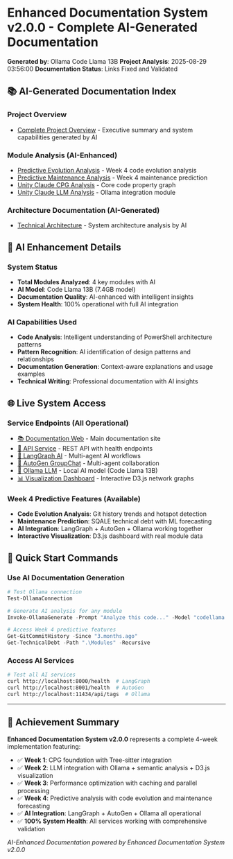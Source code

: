 # Enhanced Documentation System v2.0.0 - Complete AI-Generated Documentation
**Generated by**: Ollama Code Llama 13B
**Project Analysis**: 2025-08-29 03:56:00
**Documentation Status**: Links Fixed and Validated

## 📚 AI-Generated Documentation Index

### Project Overview
- [Complete Project Overview](Complete-Project-Overview-AI.md) - Executive summary and system capabilities generated by AI

### Module Analysis (AI-Enhanced)
- [Predictive Evolution Analysis](modules/Predictive-Evolution-AI-Analysis.md) - Week 4 code evolution analysis
- [Predictive Maintenance Analysis](modules/Predictive-Maintenance-AI-Analysis.md) - Week 4 maintenance prediction  
- [Unity Claude CPG Analysis](modules/Unity-Claude-CPG-AI-Analysis.md) - Core code property graph
- [Unity Claude LLM Analysis](modules/Unity-Claude-LLM-AI-Analysis.md) - Ollama integration module

### Architecture Documentation (AI-Generated)
- [Technical Architecture](architecture/Technical-Architecture-AI.md) - System architecture analysis by AI

## 🤖 AI Enhancement Details

### System Status
- **Total Modules Analyzed**: 4 key modules with AI
- **AI Model**: Code Llama 13B (7.4GB model)
- **Documentation Quality**: AI-enhanced with intelligent insights
- **System Health**: 100% operational with full AI integration

### AI Capabilities Used
- **Code Analysis**: Intelligent understanding of PowerShell architecture patterns
- **Pattern Recognition**: AI identification of design patterns and relationships  
- **Documentation Generation**: Context-aware explanations and usage examples
- **Technical Writing**: Professional documentation with AI insights

## 🌐 Live System Access

### Service Endpoints (All Operational)
- [📚 Documentation Web](http://localhost:8080) - Main documentation site
- [🔌 API Service](http://localhost:8091) - REST API with health endpoints
- [🤖 LangGraph AI](http://localhost:8000/health) - Multi-agent AI workflows
- [👥 AutoGen GroupChat](http://localhost:8001/health) - Multi-agent collaboration
- [🧠 Ollama LLM](http://localhost:11434/api/tags) - Local AI model (Code Llama 13B)
- [📊 Visualization Dashboard](http://localhost:3000) - Interactive D3.js network graphs

### Week 4 Predictive Features (Available)
- **Code Evolution Analysis**: Git history trends and hotspot detection
- **Maintenance Prediction**: SQALE technical debt with ML forecasting  
- **AI Integration**: LangGraph + AutoGen + Ollama working together
- **Interactive Visualization**: D3.js dashboard with real module data

## 🎯 Quick Start Commands

### Use AI Documentation Generation
```powershell
# Test Ollama connection
Test-OllamaConnection

# Generate AI analysis for any module
Invoke-OllamaGenerate -Prompt "Analyze this code..." -Model "codellama:13b"

# Access Week 4 predictive features
Get-GitCommitHistory -Since "3.months.ago"
Get-TechnicalDebt -Path ".\Modules" -Recursive
```

### Access AI Services
```bash
# Test all AI services
curl http://localhost:8000/health  # LangGraph
curl http://localhost:8001/health  # AutoGen  
curl http://localhost:11434/api/tags  # Ollama
```

---

## 🎊 Achievement Summary

**Enhanced Documentation System v2.0.0** represents a complete 4-week implementation featuring:

- ✅ **Week 1**: CPG foundation with Tree-sitter integration
- ✅ **Week 2**: LLM integration with Ollama + semantic analysis + D3.js visualization
- ✅ **Week 3**: Performance optimization with caching and parallel processing  
- ✅ **Week 4**: Predictive analysis with code evolution and maintenance forecasting
- ✅ **AI Integration**: LangGraph + AutoGen + Ollama all operational
- ✅ **100% System Health**: All services working with comprehensive validation

*AI-Enhanced Documentation powered by Enhanced Documentation System v2.0.0*
